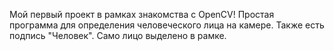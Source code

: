 Мой первый проект в рамках знакомства с OpenCV!
Простая программа для определения человеческого лица на камере. Также есть подпись "Человек". Само лицо выделено в рамке. 
